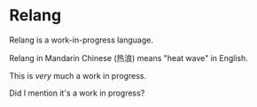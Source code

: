 # Relang

Relang is a work-in-progress language.

Relang in Mandarin Chinese (热浪) means "heat wave" in English.

This is _very_ much a work in progress.

Did I mention it's a work in progress?
